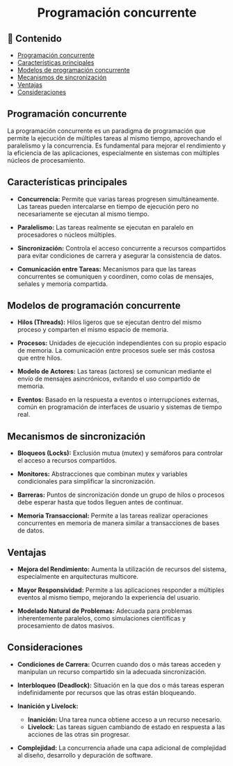<h1 align="center">Programación concurrente</h1>

<h2>📑 Contenido</h2>

- [Programación concurrente](#programación-concurrente)
- [Características principales](#características-principales)
- [Modelos de programación concurrente](#modelos-de-programación-concurrente)
- [Mecanismos de sincronización](#mecanismos-de-sincronización)
- [Ventajas](#ventajas)
- [Consideraciones](#consideraciones)

## Programación concurrente

La programación concurrente es un paradigma de programación que permite la ejecución de múltiples tareas al mismo tiempo, aprovechando el paralelismo y la concurrencia. Es fundamental para mejorar el rendimiento y la eficiencia de las aplicaciones, especialmente en sistemas con múltiples núcleos de procesamiento.

## Características principales

- **Concurrencia:** Permite que varias tareas progresen simultáneamente. Las tareas pueden intercalarse en tiempo de ejecución pero no necesariamente se ejecutan al mismo tiempo.

- **Paralelismo:** Las tareas realmente se ejecutan en paralelo en procesadores o núcleos múltiples.

- **Sincronización:** Controla el acceso concurrente a recursos compartidos para evitar condiciones de carrera y asegurar la consistencia de datos.

- **Comunicación entre Tareas:** Mecanismos para que las tareas concurrentes se comuniquen y coordinen, como colas de mensajes, señales y memoria compartida.

## Modelos de programación concurrente

- **Hilos (Threads):** Hilos ligeros que se ejecutan dentro del mismo proceso y comparten el mismo espacio de memoria.

- **Procesos:** Unidades de ejecución independientes con su propio espacio de memoria. La comunicación entre procesos suele ser más costosa que entre hilos.

- **Modelo de Actores:** Las tareas (actores) se comunican mediante el envío de mensajes asincrónicos, evitando el uso compartido de memoria.

- **Eventos:** Basado en la respuesta a eventos o interrupciones externas, común en programación de interfaces de usuario y sistemas de tiempo real.

## Mecanismos de sincronización

- **Bloqueos (Locks):** Exclusión mutua (mutex) y semáforos para controlar el acceso a recursos compartidos.

- **Monitores:** Abstracciones que combinan mutex y variables condicionales para simplificar la sincronización.

- **Barreras:** Puntos de sincronización donde un grupo de hilos o procesos debe esperar hasta que todos lleguen antes de continuar.

- **Memoria Transaccional:** Permite a las tareas realizar operaciones concurrentes en memoria de manera similar a transacciones de bases de datos.

## Ventajas

- **Mejora del Rendimiento:** Aumenta la utilización de recursos del sistema, especialmente en arquitecturas multicore.

- **Mayor Responsividad:** Permite a las aplicaciones responder a múltiples eventos al mismo tiempo, mejorando la experiencia del usuario.

- **Modelado Natural de Problemas:** Adecuada para problemas inherentemente paralelos, como simulaciones científicas y procesamiento de datos masivos.

## Consideraciones

- **Condiciones de Carrera:** Ocurren cuando dos o más tareas acceden y manipulan un recurso compartido sin la adecuada sincronización.

- **Interbloqueo (Deadlock):** Situación en la que dos o más tareas esperan indefinidamente por recursos que las otras están bloqueando.

- **Inanición y Livelock:**

  - **Inanición:** Una tarea nunca obtiene acceso a un recurso necesario.
  - **Livelock:** Las tareas siguen cambiando de estado en respuesta a las acciones de las otras sin progresar.

- **Complejidad:** La concurrencia añade una capa adicional de complejidad al diseño, desarrollo y depuración de software.
